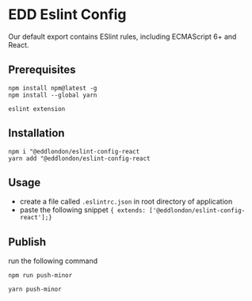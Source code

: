 # EDD Eslint Config  

Our default export contains ESlint rules, including ECMAScript 6+ and React.

## Prerequisites

`npm install npm@latest -g`  
`npm install --global yarn`  
  
`eslint extension`

## Installation
`npm i "@eddlondon/eslint-config-react`  
`yarn add "@eddlondon/eslint-config-react`  

## Usage
+ create a file called `.eslintrc.json` in root directory of application  
+ paste the following snippet `{ extends: ['@eddlondon/eslint-config-react'];}` 
  
## Publish 

run the following command  

`npm run push-minor`  

`yarn push-minor`  
